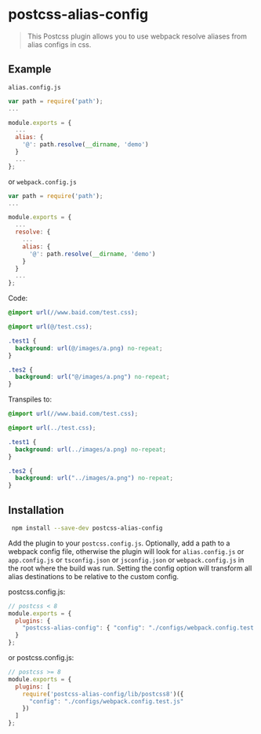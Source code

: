 # postcss-alias-config

> This Postcss plugin allows you to use webpack resolve aliases from alias configs in css.

## Example

`alias.config.js`
```js
var path = require('path');
...

module.exports = {
  ...
  alias: {
    '@': path.resolve(__dirname, 'demo')
  }
  ...
};

```
or `webpack.config.js`
```js
var path = require('path');
...

module.exports = {
  ...
  resolve: {
    ...
    alias: {
      '@': path.resolve(__dirname, 'demo')
    }
  }
  ...
};

```

Code:
```css
@import url(//www.baid.com/test.css);

@import url(@/test.css);

.test1 {
  background: url(@/images/a.png) no-repeat;
}

.tes2 {
  background: url("@/images/a.png") no-repeat;
}

```
Transpiles to:
```css
@import url(//www.baid.com/test.css);

@import url(../test.css);

.test1 {
  background: url(../images/a.png) no-repeat;
}

.tes2 {
  background: url("../images/a.png") no-repeat;
}

```

## Installation
```bash
 npm install --save-dev postcss-alias-config
```

Add the plugin to your `postcss.config.js`.  Optionally, add a path to a webpack config file, otherwise the plugin will look for `alias.config.js` or `app.config.js` or `tsconfig.json` or `jsconfig.json` or `webpack.config.js` in the root where the build was run.  Setting the config option will transform all alias destinations to be relative to the custom config.

postcss.config.js:
```js
// postcss < 8
module.exports = {
  plugins: {
    "postcss-alias-config": { "config": "./configs/webpack.config.test.js" }
  }
};
```

or postcss.config.js:
```js
// postcss >= 8
module.exports = {
  plugins: [
    require('postcss-alias-config/lib/postcss8')({
      "config": "./configs/webpack.config.test.js"
    })
  ]
};
```


